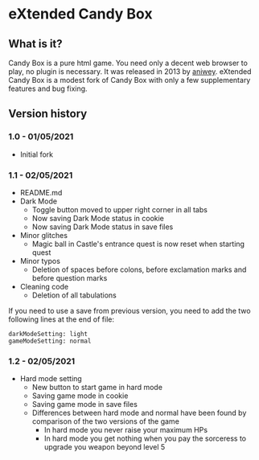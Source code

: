 # eXtended Candy Box

## What is it?

Candy Box is a pure html game. You need only a decent web browser to play, no plugin is necessary.
It was released in 2013 by [aniwey](https://candybox.fandom.com/wiki/Aniwey).
eXtended Candy Box is a modest fork of Candy Box with only a few supplementary features and bug fixing.

## Version history

### 1.0 - 01/05/2021

- Initial fork

### 1.1 - 02/05/2021

- README.md
- Dark Mode
  - Toggle button moved to upper right corner in all tabs
  - Now saving Dark Mode status in cookie
  - Now saving Dark Mode status in save files
- Minor glitches
  - Magic ball in Castle's entrance quest is now reset when starting quest
- Minor typos
  - Deletion of spaces before colons, before exclamation marks and before question marks
- Cleaning code
  - Deletion of all tabulations

If you need to use a save from previous version, you need to add the two following lines at the end of file:
```
darkModeSetting: light
gameModeSetting: normal
```

### 1.2 - 02/05/2021

- Hard mode setting
  - New button to start game in hard mode
  - Saving game mode in cookie
  - Saving game mode in save files
  - Differences between hard mode and normal have been found by comparison of the two versions of the game
    - In hard mode you never raise your maximum HPs
    - In hard mode you get nothing when you pay the sorceress to upgrade you weapon beyond level 5